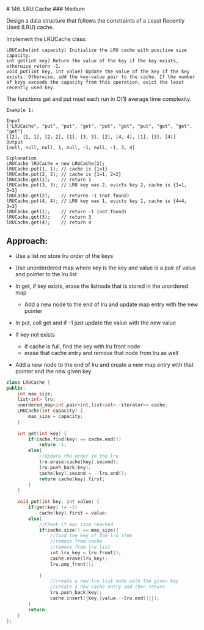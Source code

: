 # 146. LRU Cache
### Medium

Design a data structure that follows the constraints of a Least Recently Used (LRU) cache.

Implement the LRUCache class:

    LRUCache(int capacity) Initialize the LRU cache with positive size capacity.
    int get(int key) Return the value of the key if the key exists, otherwise return -1.
    void put(int key, int value) Update the value of the key if the key exists. Otherwise, add the key-value pair to the cache. If the number of keys exceeds the capacity from this operation, evict the least recently used key.

The functions get and put must each run in O(1) average time complexity.

 

    Example 1:

    Input
    ["LRUCache", "put", "put", "get", "put", "get", "put", "get", "get", "get"]
    [[2], [1, 1], [2, 2], [1], [3, 3], [2], [4, 4], [1], [3], [4]]
    Output
    [null, null, null, 1, null, -1, null, -1, 3, 4]

    Explanation
    LRUCache lRUCache = new LRUCache(2);
    lRUCache.put(1, 1); // cache is {1=1}
    lRUCache.put(2, 2); // cache is {1=1, 2=2}
    lRUCache.get(1);    // return 1
    lRUCache.put(3, 3); // LRU key was 2, evicts key 2, cache is {1=1, 3=3}
    lRUCache.get(2);    // returns -1 (not found)
    lRUCache.put(4, 4); // LRU key was 1, evicts key 1, cache is {4=4, 3=3}
    lRUCache.get(1);    // return -1 (not found)
    lRUCache.get(3);    // return 3
    lRUCache.get(4);    // return 4

## Approach:
* Use a list no store lru order of the keys
* Use unorderdered map where key is the key and value is a pair of value and pointer to the lru list
* In get, if key exists, erase the listnode that is stored in the unordered map
    * Add a new node to the end of lru and update map entry with the new pointer

* In put, call get and if -1 just update the value with the new value
* If key not exists
    * if cache is full, find the key with lru front node
    * erase that cache entry and remove that node from lru as well
* Add a new node to the end of lru and create a new map entry with that pointer and the new given key

```cpp
class LRUCache {
public:
    int max_size;
    list<int> lru;
    unordered_map<int,pair<int,list<int>::iterator>> cache;
    LRUCache(int capacity) {
        max_size = capacity;
    }
    
    int get(int key) {
        if(cache.find(key) == cache.end())
            return -1;
        else{
            //Update the order in the lru
            lru.erase(cache[key].second);
            lru.push_back(key);
            cache[key].second = --lru.end();
            return cache[key].first;
        }
    }
    
    void put(int key, int value) {
        if(get(key) != -1)
            cache[key].first = value;
        else{
            //Check if max size reached
            if(cache.size() == max_size){
                //find the key of the lru item
                //remove from cache
                //remove from lru list
                int lru_key = lru.front();
                cache.erase(lru_key);
                lru.pop_front();
                
            }
                //create a new lru list node with the given key
                //create a new cache entry and then return
                lru.push_back(key);
                cache.insert({key,{value,--lru.end()}});
        }
        return;
    }
};
```